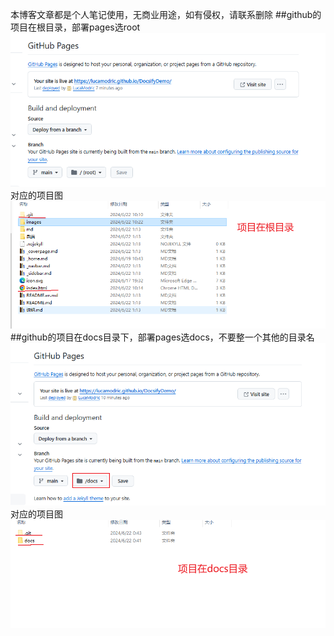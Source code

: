 本博客文章都是个人笔记使用，无商业用途，如有侵权，请联系删除
##github的项目在根目录，部署pages选root
![图片说明](images/root.png)
对应的项目图
![图片说明](images/in_root.png)
##github的项目在docs目录下，部署pages选docs，不要整一个其他的目录名
![图片说明](images/docs.png)
对应的项目图
![图片说明](images/in_docs.png)